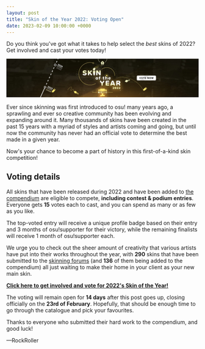 ```yaml
---
layout: post
title: "Skin of the Year 2022: Voting Open"
date: 2023-02-09 10:00:00 +0000
---
```


Do you think you've got what it takes to help select the *best* skins of 2022? Get involved and cast your votes today!

![](/wiki/shared/news/2023-02-09-Skin-of-the-Year-2022/SOTY-2022-banner.jpg)

Ever since skinning was first introduced to osu! many years ago, a sprawling and ever so creative community has been evolving and expanding around it. Many thousands of skins have been created in the past 15 years with a myriad of styles and artists coming and going, but until now the community has never had an official vote to determine the best made in a given year.

Now's your chance to become a part of history in this first-of-a-kind skin competition!

## Voting details

All skins that have been released during 2022 and have been added to [the compendium](https://compendium.skinship.xyz/) are eligible to compete, **including contest & podium entries**. Everyone gets **15** votes each to cast, and you can spend as many or as few as you like.

The top-voted entry will receive a unique profile badge based on their entry and 3 months of osu!supporter for their victory, while the remaining finalists will receive 1 month of osu!supporter each.

We urge you to check out the sheer amount of creativity that various artists have put into their works throughout the year, with **290** skins that have been submitted to the [skinning forums](https://osu.ppy.sh/community/forums/15) (and **136** of them being added to the compendium) all just waiting to make their home in your client as your new main skin.
  
[**Click here to get involved and vote for 2022's Skin of the Year!**](https://osu.ppy.sh/community/contests/170)

The voting will remain open for **14 days** after this post goes up, closing officially on the **23rd of February**. Hopefully, that should be enough time to go through the catalogue and pick your favourites.

Thanks to everyone who submitted their hard work to the compendium, and good luck!

—RockRoller
